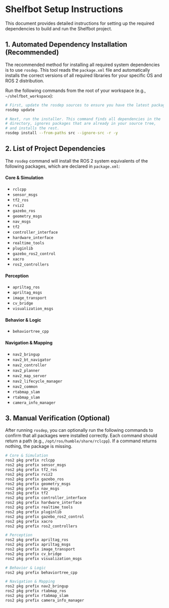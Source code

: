 # Shelfbot Setup Instructions

This document provides detailed instructions for setting up the required dependencies to build and run the Shelfbot project.

## 1. Automated Dependency Installation (Recommended)

The recommended method for installing all required system dependencies is to use `rosdep`. This tool reads the `package.xml` file and automatically installs the correct versions of all required libraries for your specific OS and ROS 2 distribution.

Run the following commands from the root of your workspace (e.g., `~/shelfbot_workspace`):

```bash
# First, update the rosdep sources to ensure you have the latest package list
rosdep update

# Next, run the installer. This command finds all dependencies in the 'src'
# directory, ignores packages that are already in your source tree,
# and installs the rest.
rosdep install --from-paths src --ignore-src -r -y
```

## 2. List of Project Dependencies

The `rosdep` command will install the ROS 2 system equivalents of the following packages, which are declared in `package.xml`:

#### Core & Simulation
- `rclcpp`
- `sensor_msgs`
- `tf2_ros`
- `rviz2`
- `gazebo_ros`
- `geometry_msgs`
- `nav_msgs`
- `tf2`
- `controller_interface`
- `hardware_interface`
- `realtime_tools`
- `pluginlib`
- `gazebo_ros2_control`
- `xacro`
- `ros2_controllers`

#### Perception
- `apriltag_ros`
- `apriltag_msgs`
- `image_transport`
- `cv_bridge`
- `visualization_msgs`

#### Behavior & Logic
- `behaviortree_cpp`

#### Navigation & Mapping
- `nav2_bringup`
- `nav2_bt_navigator`
- `nav2_controller`
- `nav2_planner`
- `nav2_map_server`
- `nav2_lifecycle_manager`
- `nav2_common`
- `rtabmap_slam`
- `rtabmap_slam`
- `camera_info_manager`


## 3. Manual Verification (Optional)

After running `rosdep`, you can optionally run the following commands to confirm that all packages were installed correctly. Each command should return a path (e.g., `/opt/ros/humble/share/rclcpp`). If a command returns nothing, the package is missing.

```bash
# Core & Simulation
ros2 pkg prefix rclcpp
ros2 pkg prefix sensor_msgs
ros2 pkg prefix tf2_ros
ros2 pkg prefix rviz2
ros2 pkg prefix gazebo_ros
ros2 pkg prefix geometry_msgs
ros2 pkg prefix nav_msgs
ros2 pkg prefix tf2
ros2 pkg prefix controller_interface
ros2 pkg prefix hardware_interface
ros2 pkg prefix realtime_tools
ros2 pkg prefix pluginlib
ros2 pkg prefix gazebo_ros2_control
ros2 pkg prefix xacro
ros2 pkg prefix ros2_controllers

# Perception
ros2 pkg prefix apriltag_ros
ros2 pkg prefix apriltag_msgs
ros2 pkg prefix image_transport
ros2 pkg prefix cv_bridge
ros2 pkg prefix visualization_msgs

# Behavior & Logic
ros2 pkg prefix behaviortree_cpp

# Navigation & Mapping
ros2 pkg prefix nav2_bringup
ros2 pkg prefix rtabmap_ros
ros2 pkg prefix rtabmap_slam
ros2 pkg prefix camera_info_manager
```